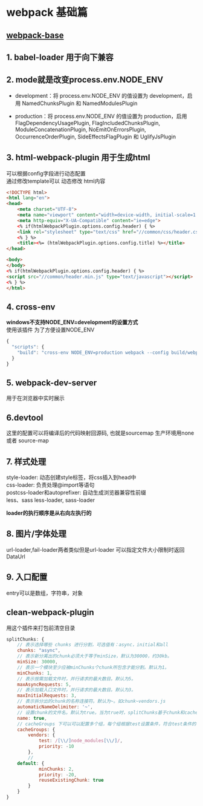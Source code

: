 # webpack 基础篇
## [webpack-base](https://juejin.im/post/5e5c65fc6fb9a07cd00d8838)

## 1. babel-loader 用于向下兼容
## 2. mode就是改变process.env.NODE_ENV

- development：将 process.env.NODE_ENV 的值设置为 development，启用 NamedChunksPlugin 和 NamedModulesPlugin

- production：将 process.env.NODE_ENV 的值设置为 production，启用 FlagDependencyUsagePlugin, FlagIncludedChunksPlugin, ModuleConcatenationPlugin, NoEmitOnErrorsPlugin, OccurrenceOrderPlugin, SideEffectsFlagPlugin 和 UglifyJsPlugin

## 3. html-webpack-plugin 用于生成html  
可以根据config字段进行动态配置  
通过修改template可以 动态修改 html内容
```html
<!DOCTYPE html>
<html lang="en">
<head>
    <meta charset="UTF-8">
    <meta name="viewport" content="width=device-width, initial-scale=1.0">
    <meta http-equiv="X-UA-Compatible" content="ie=edge">
    <% if(htmlWebpackPlugin.options.config.header) { %>
    <link rel="stylesheet" type="text/css" href="//common/css/header.css">
    <% } %>
    <title><%= (htmlWebpackPlugin.options.config.title) %></title>
</head>

<body>
</body> 
<% if(htmlWebpackPlugin.options.config.header) { %>
<script src="//common/header.min.js" type="text/javascript"></script> 
<% } %>
</html>

```

## 4. cross-env  
**windows不支持NODE_ENV=development的设置方式**  
使用该插件 为了方便设置NODE_ENV
```javascript
{
  "scripts": {
    "build": "cross-env NODE_ENV=production webpack --config build/webpack.config.js"
  }
}
```
## 5. webpack-dev-server
用于在浏览器中实时展示

## 6.devtool
这里的配置可以将编译后的代码映射回源码, 也就是sourcemap
生产环境用none 或者 source-map

## 7. 样式处理
style-loader: 动态创建style标签，将css插入到head中   
css-loader: 负责处理@import等语句  
postcss-loader和autoprefixer: 自动生成浏览器兼容性前缀  
less、sass  less-loader, sass-loader

**loader的执行顺序是从右向左执行的**

## 8. 图片/字体处理
url-loader,fail-loader两者类似但是url-loader 可以指定文件大小限制时返回DataUrl

## 9. 入口配置
entry可以是数组，字符串，对象

## clean-webpack-plugin
用这个插件来打包前清空目录

```javascript
splitChunks: {
    // 表示选择哪些 chunks 进行分割，可选值有：async，initial和all
    chunks: "async",
    // 表示新分离出的chunk必须大于等于minSize，默认为30000，约30kb。
    minSize: 30000,
    // 表示一个模块至少应被minChunks个chunk所包含才能分割。默认为1。
    minChunks: 1,
    // 表示按需加载文件时，并行请求的最大数目。默认为5。
    maxAsyncRequests: 5,
    // 表示加载入口文件时，并行请求的最大数目。默认为3。
    maxInitialRequests: 3,
    // 表示拆分出的chunk的名称连接符。默认为~。如chunk~vendors.js
    automaticNameDelimiter: '~',
    // 设置chunk的文件名。默认为true。当为true时，splitChunks基于chunk和cacheGroups的key自动命名。
    name: true,
    // cacheGroups 下可以可以配置多个组，每个组根据test设置条件，符合test条件的模块，就分配到该组。模块可以被多个组引用，但最终会根据priority来决定打包到哪个组中。默认将所有来自 node_modules目录的模块打包至vendors组，将两个以上的chunk所共享的模块打包至default组。
    cacheGroups: {
        vendors: {
            test: /[\\/]node_modules[\\/]/,
            priority: -10
        },
        // 
    default: {
            minChunks: 2,
            priority: -20,
            reuseExistingChunk: true
        }
    }
}

```